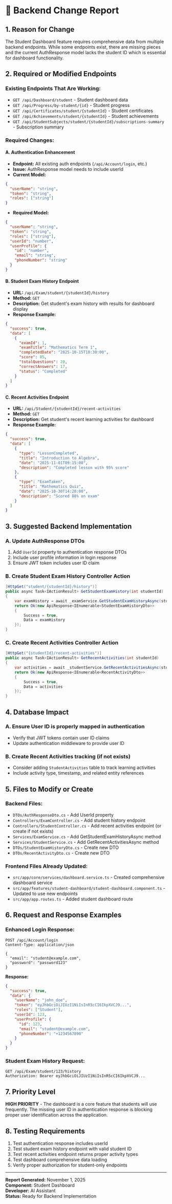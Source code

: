 # 🔧 Backend Change Report

## 1. Reason for Change

The Student Dashboard feature requires comprehensive data from multiple backend endpoints. While some endpoints exist, there are missing pieces and the current AuthResponse model lacks the student ID which is essential for dashboard functionality.

## 2. Required or Modified Endpoints

### Existing Endpoints That Are Working:
- `GET /api/Dashboard/student` - Student dashboard data
- `GET /api/Progress/by-student/{id}` - Student progress
- `GET /api/Certificates/student/{studentId}` - Student certificates
- `GET /api/Achievements/student/{studentId}` - Student achievements
- `GET /api/StudentSubjects/student/{studentId}/subscriptions-summary` - Subscription summary

### Required Changes:

#### A. Authentication Enhancement
* **Endpoint:** All existing auth endpoints (`/api/Account/login`, etc.)
* **Issue:** AuthResponse model needs to include userId
* **Current Model:**
```json
{
  "userName": "string",
  "token": "string",
  "roles": ["string"]
}
```
* **Required Model:**
```json
{
  "userName": "string", 
  "token": "string",
  "roles": ["string"],
  "userId": "number",
  "userProfile": {
    "id": "number",
    "email": "string",
    "phoneNumber": "string"
  }
}
```

#### B. Student Exam History Endpoint
* **URL:** `/api/Exam/student/{studentId}/history`
* **Method:** `GET`
* **Description:** Get student's exam history with results for dashboard display
* **Response Example:**
```json
{
  "success": true,
  "data": [
    {
      "examId": 1,
      "examTitle": "Mathematics Term 1",
      "completedDate": "2025-10-15T10:30:00",
      "score": 85,
      "totalQuestions": 20,
      "correctAnswers": 17,
      "status": "Completed"
    }
  ]
}
```

#### C. Recent Activities Endpoint
* **URL:** `/api/Student/{studentId}/recent-activities`
* **Method:** `GET`
* **Description:** Get student's recent learning activities for dashboard
* **Response Example:**
```json
{
  "success": true,
  "data": [
    {
      "type": "LessonCompleted",
      "title": "Introduction to Algebra",
      "date": "2025-11-01T09:15:00",
      "description": "Completed lesson with 95% score"
    },
    {
      "type": "ExamTaken",
      "title": "Mathematics Quiz",
      "date": "2025-10-30T14:20:00", 
      "description": "Scored 88% on exam"
    }
  ]
}
```

## 3. Suggested Backend Implementation

### A. Update AuthResponse DTOs
1. Add `UserId` property to authentication response DTOs
2. Include user profile information in login response
3. Ensure JWT token includes user ID claim

### B. Create Student Exam History Controller Action
```csharp
[HttpGet("student/{studentId}/history")]
public async Task<IActionResult> GetStudentExamHistory(int studentId)
{
    var examHistory = await _examService.GetStudentExamHistoryAsync(studentId);
    return Ok(new ApiResponse<IEnumerable<StudentExamHistoryDto>> 
    { 
        Success = true, 
        Data = examHistory 
    });
}
```

### C. Create Recent Activities Controller Action
```csharp
[HttpGet("{studentId}/recent-activities")]
public async Task<IActionResult> GetRecentActivities(int studentId)
{
    var activities = await _studentService.GetRecentActivitiesAsync(studentId);
    return Ok(new ApiResponse<IEnumerable<RecentActivityDto>> 
    { 
        Success = true, 
        Data = activities 
    });
}
```

## 4. Database Impact

### A. Ensure User ID is properly mapped in authentication
- Verify that JWT tokens contain user ID claims
- Update authentication middleware to provide user ID

### B. Create Recent Activities tracking (if not exists)
- Consider adding `StudentActivities` table to track learning activities
- Include activity type, timestamp, and related entity references

## 5. Files to Modify or Create

### Backend Files:
- `DTOs/AuthResponseDto.cs` - Add UserId property
- `Controllers/ExamController.cs` - Add student history endpoint
- `Controllers/StudentController.cs` - Add recent activities endpoint (or create if not exists)
- `Services/ExamService.cs` - Add GetStudentExamHistoryAsync method
- `Services/StudentService.cs` - Add GetRecentActivitiesAsync method
- `DTOs/StudentExamHistoryDto.cs` - Create new DTO
- `DTOs/RecentActivityDto.cs` - Create new DTO

### Frontend Files Already Updated:
- `src/app/core/services/dashboard.service.ts` - Created comprehensive dashboard service
- `src/app/features/student-dashboard/student-dashboard.component.ts` - Updated to use new endpoints
- `src/app/app.routes.ts` - Added student dashboard route

## 6. Request and Response Examples

### Enhanced Login Response:
```http
POST /api/Account/login
Content-Type: application/json

{
  "email": "student@example.com",
  "password": "password123"
}
```

**Response:**
```json
{
  "success": true,
  "data": {
    "userName": "john_doe",
    "token": "eyJhbGciOiJIUzI1NiIsInR5cCI6IkpXVCJ9...",
    "roles": ["Student"],
    "userId": 123,
    "userProfile": {
      "id": 123,
      "email": "student@example.com",
      "phoneNumber": "+1234567890"
    }
  }
}
```

### Student Exam History Request:
```http
GET /api/Exam/student/123/history
Authorization: Bearer eyJhbGciOiJIUzI1NiIsInR5cCI6IkpXVCJ9...
```

## 7. Priority Level

**HIGH PRIORITY** - The dashboard is a core feature that students will use frequently. The missing user ID in authentication response is blocking proper user identification across the application.

## 8. Testing Requirements

1. Test authentication response includes userId
2. Test student exam history endpoint with valid student ID
3. Test recent activities endpoint returns proper activity types
4. Test dashboard comprehensive data loading
5. Verify proper authorization for student-only endpoints

---

**Report Generated:** November 1, 2025  
**Component:** Student Dashboard  
**Developer:** AI Assistant  
**Status:** Ready for Backend Implementation
